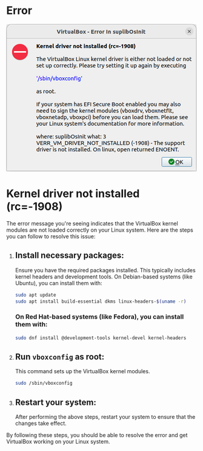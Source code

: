 # Error 
![VirtualBox Error](https://github.com/itsdk109/virtualbox_error_rc--1908/blob/main/error.png)

# Kernel driver not installed (rc=-1908)

The error message you're seeing indicates that the VirtualBox kernel modules are not loaded correctly on your Linux system. Here are the steps you can follow to resolve this issue:


1. ## **Install necessary packages**:
   Ensure you have the required packages installed. This typically includes kernel headers and development tools. On Debian-based systems (like Ubuntu), you can install them with:
   ```bash
   sudo apt update
   sudo apt install build-essential dkms linux-headers-$(uname -r)
   ```

   ### On Red Hat-based systems (like Fedora), you can install them with:
   ```bash
   sudo dnf install @development-tools kernel-devel kernel-headers
   ```
   
2. ## **Run `vboxconfig` as root**:
   This command sets up the VirtualBox kernel modules.
   ```bash
   sudo /sbin/vboxconfig
   ```

3. ## **Restart your system**:
   After performing the above steps, restart your system to ensure that the changes take effect.

By following these steps, you should be able to resolve the error and get VirtualBox working on your Linux system.
